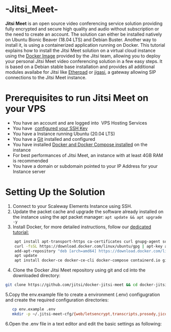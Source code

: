 # -Jitsi_Meet-
**Jitsi Meet** is an open source video conferencing service solution providing fully encrypted and secure high quality and audio without subscription or the need to create an account. The solution can either be installed natively on Ubuntu Bionic Beaver (18.04 LTS) and Debian Buster. Another way to install it, is using a containerized application running on Docker.
This tutorial explains how to install the Jitsi Meet solution on a virtual cloud instance using the [Docker Image](https://github.com/jitsi/docker-jitsi-meet)  provided by the Jitsi team, allowing you to deploy your personal Jitsi Meet video conferencing solution in a few easy steps. It is based on a Debian stable base installation and provides all additional modules availabe for Jitsi like [Etherpad](https://etherpad.org/) or [jigasi](https://github.com/jitsi/jigasi), a gateway allowing SIP connections to the Jitsi Meet instance.

# Prerequisites to run Jitsi Meet on your VPS
   * You have an account and are logged into  VPS Hosting Services
   * You have  [configured your SSH Key](https://www.cyberciti.biz/faq/how-to-set-up-ssh-keys-on-linux-unix/)
   * You have a  Instance running Ubuntu  (20.04 LTS)
   * You have a [Git](https://git-scm.com/) installed and configured
   * You have installed [Docker and Docker Compose installed](https://docs.docker.com/engine/install/) on the instance
   * For best performances of Jitsi Meet, an instance with at least 4GB RAM is recommended
   * You have a domain or subdomain pointed to your IP Address for your Instance server
# Setting Up the Solution
  1. Connect to your Scaleway Elements Instance using SSH.
  2. Update the packet cache and upgrade the software already installed on the instance using the apt packet manager:
  ``` apt update && apt upgrade -y ```
  3. Install Docker, for more detailed instructions, follow our [dedicated tutorial:](https://docs.docker.com/engine/install/ubuntu/)
  ```sh
      apt install apt-transport-https ca-certificates curl gnupg-agent software-properties-common
      curl -fsSL https://download.docker.com/linux/ubuntu/gpg | apt-key add -
      add-apt-repository "deb [arch=amd64] https://download.docker.com/linux/ubuntu $(lsb_release -cs) stable"
      apt update
      apt install docker-ce docker-ce-cli docker-compose containerd.io git
   ```
  4.  Clone the Docker Jitsi Meet repository using git and cd into the downloaded directory:
  ```sh
  git clone https://github.com/jitsi/docker-jitsi-meet && cd docker-jitsi-meet
  ```
 5.Copy the env.example file to create a environment (.env) configugration and create the required configuration directories:
 
  ```sh
     cp env.example .env
     mkdir -p ~/.jitsi-meet-cfg/{web/letsencrypt,transcripts,prosody,jicofo,jvb}
  ```
6.Open the .env file in a text editor and edit the basic settings as following:


